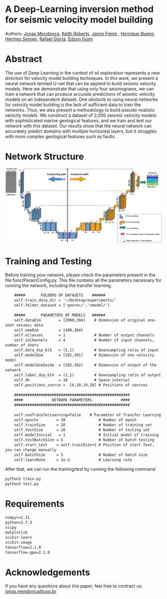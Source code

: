 # A Deep-Learning inversion method for seismic velocity model building

Authors: [Jonas Mendonça](https://scholar.google.com.br/citations?user=B7BG9T0AAAAJ&hl=pt-BR&oi=ao), [Keith Roberts](https://scholar.google.com.br/citations?hl=pt-BR&user=iCwepKUAAAAJ), [Jaime Freire](https://bv.fapesp.br/pt/pesquisador/704667/jaime-freire-de-souza/) , [Henrique Bueno](https://scholar.google.com.br/citations?user=eW3gl48AAAAJ&hl=pt-BR), [Hermes Senger](https://scholar.google.com.br/citations?user=vzHhJRoAAAAJ&hl=pt-BR&oi=ao), [Rafael Gioria](https://scholar.google.com.br/citations?hl=pt-BR&user=9Y0xuFoAAAAJ), [Edson Gomi](https://scholar.google.com.br/citations?hl=pt-BR&user=EIatdeAAAAAJ)

# Abstract

The use of Deep Learning in the context of oil exploration represents a new direction for velocity model building techniques. In this work, we present a neural network termed U-net that can be applied to build seismic velocity models. Here we demonstrate that using only four seismograms, we can train a network that can produce accurate predictions of seismic velocity models on an independent dataset. One obstacle to using neural networks for velocity model building is the lack of sufficient data to train the networks. Thus, we also present a methodology to build pseudo-realistic velocity models. We construct a dataset of 2,000 seismic velocity models with sophisticated marine geological features, and we train and test our network with this dataset. Our results show that the neural network can accurately predict domains with multiple horizontal layers, but it struggles with more complex geological features such as faults.


# Network Structure 
  
<img src="./figures/unet.png">

# Training and Testing

Before training your network, please check the parameters present in the file func/ParamConfig.py. This file contains all the parameters necessary for running the network, including the transfer learning.

```
    #####       FOLDERS OF DATASETS    ######
    self.train_data_dir = '~/Desktop/experiments/'
    self.folder_dataset = ['georec/','vmodel/']

    #####       PARAMETERS OF MODELS   ######
    self.dataDim        = [2000,304]    # Dimension of original one-shot seismic data
    self.newDim         = [400,304]
    self.nclasses       = 1             # Number of output channels
    self.inChannels     = 4             # Number of input channels, number of shots
    self.data_dsp_blk   = (5,1)         # Downsampling ratio of input
    self.modelDim       = [201,301]     # Dimension of one velocity model
    self.modelDimSaida  = [202,302]     # Dimension of output of the network
    self.label_dsp_blk  = (1,1)         # Downsampling ratio of output
    self.dh             = 10            # Space interval 
    self.positions_source =  [0,10,19,28] # Positions of sources

    ####################################################
    ####             NETWORK PARAMETERS             ####
    ####################################################

    self.useTransferLearning=False	  # Parameter of Transfer Learning
    self.epochs        = 10               # Number of epoch
    self.trainSize     = 10               # Number of training set
    self.testSize      = 10               # Number of testing set
    self.modelInicial   = 1               # Initial model of training    
    self.testBatchSize = 5                # Number of batch testing
    self.start_test    = self.trainSize+1 # Position of start Test, you can change manually
    self.batchSize     = 5                # Number of batch size
    self.learnRate     = 1e-3             # Learning rate

```

After that, we can run the training/test by running the following command

```
python3 train.py
python3 test.py
```

# Requirements
```
numpy>=1.11
python=3.7.3
scipy
matplotlib
scikit-learn
scikit-image
tensorflow=2.1.0
tensorflow-gpu=2.1.0
```


# Acknowledgements


If you have any questions about this paper, feel free to contract us: jonas.mendonca@usp.br 
